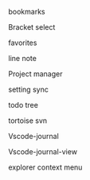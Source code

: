 bookmarks

Bracket select

favorites

line note

Project manager

setting sync

todo tree

tortoise svn

Vscode-journal

Vscode-journal-view

explorer context menu
